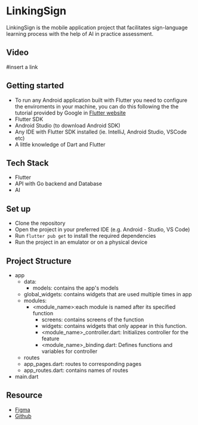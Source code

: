 # LinkingSign

LinkingSign is the mobile application project that facilitates sign-language learning process with the help of AI in practice assessment.

## Video

#insert a link

## Getting started

- To run any Android application built with Flutter you need to configure the enviroments in your machine, you can do this following the the tutorial provided by Google in [Flutter website](https://docs.flutter.dev/get-started/install)
- Flutter SDK
- Android Studio (to download Android SDK)
- Any IDE with Flutter SDK installed (ie. IntelliJ, Android Studio, VSCode etc)
- A little knowledge of Dart and Flutter

## Tech Stack

- Flutter
- API with Go backend and Database
- AI

## Set up

- Clone the repository
- Open the project in your preferred IDE (e.g. Android - Studio, VS Code)
- Run `flutter pub get` to install the required dependencies
- Run the project in an emulator or on a physical device

## Project Structure

- app
  - data:
    - models: contains the app's models
  - global_widgets: contains widgets that are used multiple times in app
  - modules:
    - <module_name>:each module is named after its specified function
      - screens: contains screens of the function
      - widgets: contains widgets that only appear in this function.
      - <module_name>\_controller.dart: Initializes controller for the feature
      - <module_name>\_binding.dart: Defines functions and variables for controller
  - routes
  - app_pages.dart: routes to corresponding pages
  - app_routes.dart: contains names of routes
- main.dart

## Resource

- [Figma](https://www.figma.com/)
- [Github](https://github.com/)
